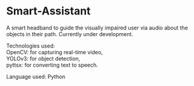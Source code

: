 # Smart-Assistant
A smart headband to guide the visually impaired user via audio about the objects in their path. Currently under development.

Technologies used: <br>
OpenCV: for capturing real-time video, <br>
YOLOv3: for object detection, <br>
pyttsx: for converting text to speech. <br>

Language used: Python
